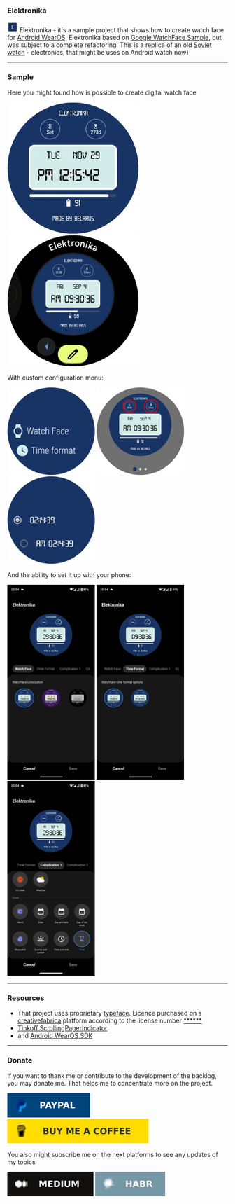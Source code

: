 ### Elektronika 
<img src="resources/ic_launcher.webp" width="24"/>  Elektronika - it's a sample project that shows how to create watch face for [Android WearOS](https://developer.android.com/training/wearables/watch-faces/designing). 
Elektronika based on [Google WatchFace Sample](https://github.com/android/wear-os-samples/tree/main/WatchFaceKotlin), but was subject to a complete refactoring. This is a replica of an old [Soviet watch](http://www.netgrafik.ch/elektronika-watches.htm) - electronics, that might be uses on Android watch now)

---------------------------------------------------------------------------------

### Sample
Here you might found how is possible to create digital watch face 
<p float="left">
  <img src="resources/elektronika_1.webp" width="300"/>
  <img src="resources/elektronika_2.webp" width="300"/>
</p>

With custom configuration menu:

<p float="left">
  <img src="resources/watch_settings_root.webp" width="200"/>
  <img src="resources/watch_settings_watch_face.webp" width="200"/>
  <img src="resources/watch_settings_time_format.webp" width="200"/>
</p>

And the ability to set it up with your phone:

<p float="left">
  <img src="resources/mobile_watch_face.webp" width="200"/>
  <img src="resources/mobile_time_format.webp" width="200"/>
  <img src="resources/mobile_complication.webp" width="200"/>
</p>

---------------------------------------------------------------------------------

### Resources
* That project uses proprietary [typeface](https://www.creativefabrica.com/product/technology-family/ref/144265/). Licence purchased on a [creativefabrica](https://www.creativefabrica.com/referral-invite/YTJDRE5kWTJiNCs3YngvcVFjNUp6QT09OjpyyzvG1HC71iJVpWkw7XEb) platform according to the license number [******](xzpY-eaQt-SR9j-kzau )
* [Tinkoff ScrollingPagerIndicator](https://github.com/Tinkoff/ScrollingPagerIndicator)
* and [Android WearOS SDK](https://developer.android.com/training/wearables)

---------------------------------------------------------------------------------

### Donate
If you want to thank me or contribute to the development of the backlog, you may donate me. That helps me to concentrate more on the project.

[!["PayPal"](https://raw.githubusercontent.com/IlyaPavlovskii/IlyaPavlovskii/main/resources/paypal.svg)](https://www.paypal.com/paypalme/ipavlovskii)
[!["Buy Me A Coffee"](https://raw.githubusercontent.com/IlyaPavlovskii/IlyaPavlovskii/main/resources/buy_me_a_coffee.svg)](https://www.buymeacoffee.com/ipavlovskii)

You also might subscribe me on the next platforms to see any updates of my topics

[![medium](https://raw.githubusercontent.com/IlyaPavlovskii/IlyaPavlovskii/main/resources/medium.svg)](https://pavlovskiiilia.medium.com/)
[![habr](https://raw.githubusercontent.com/IlyaPavlovskii/IlyaPavlovskii/main/resources/habr.svg)](https://habr.com/ru/users/TranE91/posts/)
